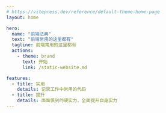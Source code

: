 ```yaml
---
# https://vitepress.dev/reference/default-theme-home-page
layout: home

hero:
  name: "前端法典"
  text: "前端常用的这里都有"
  tagline: 前端常用的这里都有
  actions:
    - theme: brand
      text: 开始
      link: /static-website.md

features:
  - title: 实用
    details: 记录工作中常用的代码
  - title: 提升
    details: 面面俱到的硬实力，全面提升自身实力
---
```


